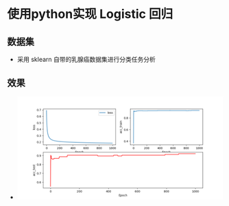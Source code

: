 # 使用python实现 Logistic 回归

## 数据集

- 采用 sklearn 自带的乳腺癌数据集进行分类任务分析

## 效果

- ![效果](https://github.com/crush598/MachineLearningNote/blob/main/LogisticRegression/LogisticRegression.png?raw=true)

